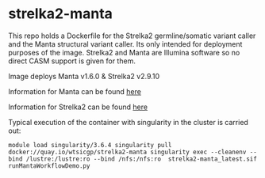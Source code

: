 # strelka2-manta
This repo holds a Dockerfile for the Strelka2 germline/somatic variant caller and the Manta structural variant caller. Its only intended for deployment purposes of the image. Strelka2 and Manta are Illumina software so no direct CASM support is given for them.

Image deploys Manta v1.6.0 & Strelka2 v2.9.10

Information for Manta can be found [ here ](https://github.com/Illumina/manta)

Information for Strelka2 can be found [ here ](https://github.com/Illumina/strelka)

Typical execution of the container with singularity in the cluster is carried out:

`module load singularity/3.6.4
singularity pull docker://quay.io/wtsicgp/strelka2-manta
singularity exec --cleanenv --bind /lustre:/lustre:ro --bind /nfs:/nfs:ro  strelka2-manta_latest.sif runMantaWorkflowDemo.py`
